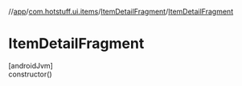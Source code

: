 //[app](../../../index.md)/[com.hotstuff.ui.items](../index.md)/[ItemDetailFragment](index.md)/[ItemDetailFragment](-item-detail-fragment.md)

# ItemDetailFragment

[androidJvm]\
constructor()
